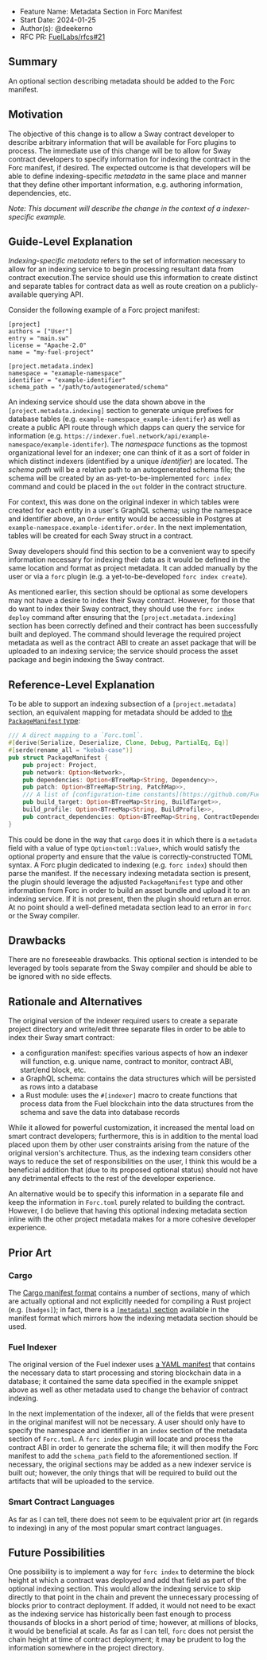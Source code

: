 - Feature Name: Metadata Section in Forc Manifest
- Start Date: 2024-01-25
- Author(s): @deekerno
- RFC PR: [FuelLabs/rfcs#21](https://github.com/FuelLabs/rfcs/pull/21)

## Summary

An optional section describing metadata should be added to the Forc manifest.

## Motivation

The objective of this change is to allow a Sway contract developer to describe arbitrary information that will be available for Forc plugins to process. The immediate use of this change will be to allow for Sway contract developers to specify information for indexing the contract in the Forc manifest, if desired. The expected outcome is that developers will be able to define indexing-specific _metadata_ in the same place and manner that they define other important information, e.g. authoring information, dependencies, etc.

_Note: This document will describe the change in the context of a indexer-specific example._

## Guide-Level Explanation

_Indexing-specific metadata_ refers to the set of information necessary to allow for an indexing service to begin processing resultant data from contract execution.The service should use this information to create distinct and separate tables for contract data as well as route creation on a publicly-available querying API.

Consider the following example of a Forc project manifest: 
```
[project]
authors = ["User"]
entry = "main.sw"
license = "Apache-2.0"
name = "my-fuel-project"

[project.metadata.index]
namespace = "examaple-namespace"
identifier = "example-identifier"
schema_path = "/path/to/autogenerated/schema"
```

An indexing service should use the data shown above in the `[project.metadata.indexing]` section to generate unique prefixes for database tables (e.g. `example-namespace_example-identifer`) as well as create a public API route through which dapps can query the service for information (e.g. `https://indexer.fuel.network/api/example-namespace/example-identifer`). The _namespace_ functions as the topmost organizational level for an indexer; one can think of it as a sort of folder in which distinct indexers (identified by a unique _identifier_) are located. The _schema path_ will be a relative path to an autogenerated schema file; the schema will be created by an as-yet-to-be-implemented `forc index` command and could be placed in the `out` folder in the contract structure.

For context, this was done on the original indexer in which tables were created for each entity in a user's GraphQL schema; using the namespace and identifier above, an `Order` entity would be accessible in Postgres at `example-namespace.example-identifer.order`. In the next implementation, tables will be created for each Sway struct in a contract.

Sway developers should find this section to be a convenient way to specify information necessary for indexing their data as it would be defined in the same location and format as  project metadata. It can added manually by the user or via a `forc` plugin (e.g. a yet-to-be-developed `forc index create`).

As mentioned earlier, this section should be optional as some developers may not have a desire to index their Sway contract. However, for those that do want to index their Sway contract, they should use the `forc index deploy` command after ensuring that the `[project.metadata.indexing]` section has been correctly defined and their contract has been successfully built and deployed. The command should leverage the required project metadata as well as the contract ABI to create an asset package that will be uploaded to an indexing service; the service should process the asset package and begin indexing the Sway contract.

## Reference-Level Explanation

To be able to support an indexing subsection of a `[project.metadata]` section, an equivalent mapping for metadata should be added to [the `PackageManifest` type](https://github.com/FuelLabs/sway/blob/d06f3b4f6ed88f1ed9a3f8e601870ce5615b17c0/forc-pkg/src/manifest.rs#L141-L153):
```rust
/// A direct mapping to a `Forc.toml`.
#[derive(Serialize, Deserialize, Clone, Debug, PartialEq, Eq)]
#[serde(rename_all = "kebab-case")]
pub struct PackageManifest {
    pub project: Project,
    pub network: Option<Network>,
    pub dependencies: Option<BTreeMap<String, Dependency>>,
    pub patch: Option<BTreeMap<String, PatchMap>>,
    /// A list of [configuration-time constants](https://github.com/FuelLabs/sway/issues/1498).
    pub build_target: Option<BTreeMap<String, BuildTarget>>,
    build_profile: Option<BTreeMap<String, BuildProfile>>,
    pub contract_dependencies: Option<BTreeMap<String, ContractDependency>>,
}
```

This could be done in the way that `cargo` does it in which there is a `metadata` field with a value of type `Option<toml::Value>`, which would satisfy the optional property and ensure that the value is correctly-constructed TOML syntax. A Forc plugin dedicated to indexing (e.g. `forc index`) should then parse the manifest. If the necessary indexing metadata section is present, the plugin should leverage the adjusted `PackageManifest` type and other information from Forc in order to build an asset bundle and upload it to an indexing service. If it is not present, then the plugin should return an error. At no point should a well-defined metadata section lead to an error in `forc` or the Sway compiler.

## Drawbacks

There are no foreseeable drawbacks. This optional section is intended to be leveraged by tools separate from the Sway compiler and should be able to be ignored with no side effects.

## Rationale and Alternatives

The original version of the indexer required users to create a separate project directory and write/edit three separate files in order to be able to index their Sway smart contract:
- a configuration manifest: specifies various aspects of how an indexer will function, e.g. unique name, contract to monitor, contract ABI, start/end block, etc.
- a GraphQL schema: contains the data structures which will be persisted as rows into a database
- a Rust module: uses the `#[indexer]` macro to create functions that process data from the Fuel blockchain into the data structures from the schema and save the data into database records

While it allowed for powerful customization, it increased the mental load on smart contract developers; furthermore, this is in addition to the mental load placed upon them by other user constraints arising from the nature of the original version's architecture. Thus, as the indexing team considers other ways to reduce the set of responsibilities on the user, I think this would be a beneficial addition that (due to its proposed optional status) should not have any detrimental effects to the rest of the developer experience.

An alternative would be to specify this information in a separate file and keep the information in `Forc.toml` purely related to building the contract. However, I do believe that having this optional indexing metadata section inline with the other project metadata makes for a more cohesive developer experience.

## Prior Art

### Cargo

The [Cargo manifest format](https://doc.rust-lang.org/cargo/reference/manifest.html) contains a number of sections, many of which are actually optional and not explicitly needed for compiling a Rust project (e.g. `[badges]`); in fact, there is a [`[metadata]` section](https://doc.rust-lang.org/cargo/reference/manifest.html#the-metadata-table) available in the manifest format which mirrors how the indexing metadata section should be used.

### Fuel Indexer

The original version of the Fuel indexer uses [a YAML manifest](https://docs.fuel.network/docs/indexer/project-components/manifest/) that contains the necessary data to start processing and storing blockchain data in a database; it contained the same data specified in the example snippet above as well as other metadata used to change the behavior of contract indexing.

In the next implementation of the indexer, all of the fields that were present in the original manifest will not be necessary. A user should only have to specify the namespace and identifier in an `index` section of the metadata section of `Forc.toml`.   A `forc index` plugin will locate and process the contract ABI in order to generate the schema file; it will then modify the Forc manifest to add the `schema_path` field to the aforementioned section. If necessary, the original sections may be added as a new indexer service is built out; however, the only things that will be required to build out the artifacts that will be uploaded to the service.

### Smart Contract Languages

As far as I can tell, there does not seem to be equivalent prior art (in regards to indexing) in any of the most popular smart contract languages.

## Future Possibilities

One possibility is to implement a way for `forc index` to determine the block height at which a contract was deployed and add that field as part of the optional indexing section. This would allow the indexing service to skip directly to that point in the chain and prevent the unnecessary processing of blocks prior to contract deployment. If added, it would not need to be exact as the indexing service has historically been fast enough to process thousands of blocks in a short period of time; however, at millions of blocks, it would be beneficial at scale. As far as I can tell, `forc` does not persist the chain height at time of contract deployment; it may be prudent to log the information somewhere in the project directory.